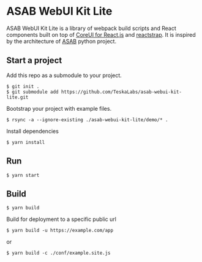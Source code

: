 ASAB WebUI Kit Lite
===

ASAB WebUI Kit Lite is a library of webpack build scripts and React components built on top of [CoreUI for React.js](https://coreui.io/react/) and [reactstrap](https://reactstrap.github.io/). It is inspired by the architecture of [ASAB](https://github.com/teskalabs/asab) python project.

## Start a project

Add this repo as a submodule to your project.

```
$ git init .
$ git submodule add https://github.com/TeskaLabs/asab-webui-kit-lite.git
```

Bootstrap your project with example files.

```
$ rsync -a --ignore-existing ./asab-webui-kit-lite/demo/* .
```

Install dependencies

```
$ yarn install
```

## Run

```
$ yarn start
```

## Build

```
$ yarn build
```

Build for deployment to a specific public url

```
$ yarn build -u https://example.com/app
```

or

```
$ yarn build -c ./conf/example.site.js
```

